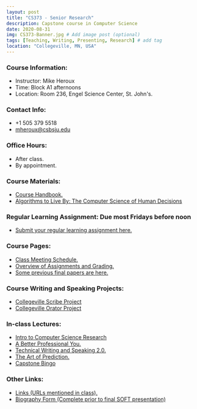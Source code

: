 ```yaml
---
layout: post
title: "CS373 - Senior Research"
description: Capstone course in Computer Science
date: 2020-08-31
img: CS373-Banner.jpg # Add image post (optional)
tags: [Teaching, Writing, Presenting, Research] # add tag
location: "Collegeville, MN, USA"
---
```


### Course Information:
- Instructor: Mike Heroux
- Time: Block A1 afternoons
- Location: Room 236, Engel Science Center, St. John's.

### Contact Info:
- +1 505 379 5518
- <mheroux@csbsju.edu>

### Office Hours:
- After class.
- By appointment.

### Course Materials:
- [Course Handbook.](https://maherou.github.io/files/CS373/CSCI373CourseHandbookEighteenthEdition.pdf)
- [Algorithms to Live By: The Computer Science of Human Decisions](http://algorithmstoliveby.com)

### Regular Learning Assignment: Due most Fridays before noon
- [Submit your regular learning assignment here.](https://forms.gle/PFcnVHxEyroKfb2y5)

### Course Pages:
- [Class Meeting Schedule.](../files/CS373/2020-Fall-Class-Meeting-Schedule)
- [Overview of Assignments and Grading.](../files/CS373/Overview-of-Assignments-and-Grading)
- [Some previous final papers are here.](../files/CS373/SamplePapers/SOTFPaperList)

### Course Writing and Speaking Projects:
- [Collegeville Scribe Project](https://collegeville.github.io/Scribe)
- [Collegeville Orator Project](https://collegeville.github.io/Orator)

### In-class Lectures:
- [Intro to Computer Science Research](../files/CS373/IntroToCompSciResearch.pdf)
- [A Better Professional You.](../files/CS373/BetterYou.pdf)
- [Technical Writing and Speaking 2.0.](../files/CS373/TechWritingSpeaking2.0.pdf)
- [The Art of Prediction.](../files/CS373/TheArtOfPrediction.pdf)
- [Capstone Bingo](../files/CS373/Bingo/Capstone-Bingo)

### Other Links:
- [Links (URLs mentioned in class).](../files/CS373/CS373-Links)
- [Biography Form (Complete prior to final SOFT presentation)](https://forms.gle/AN8osd9DNZZPwDfFA)
